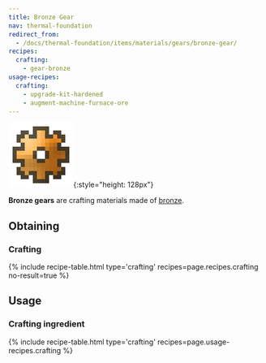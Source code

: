 ```yaml
---
title: Bronze Gear
nav: thermal-foundation
redirect_from:
  - /docs/thermal-foundation/items/materials/gears/bronze-gear/
recipes:
  crafting:
    - gear-bronze
usage-recipes:
  crafting:
    - upgrade-kit-hardened
    - augment-machine-furnace-ore
---
```


![Bronze gear](/assets/images/thermal-foundation/gear-bronze.png){:style="height: 128px"}


**Bronze gears** are crafting materials made of [bronze](/docs/bronze-ingot/).


Obtaining
---------

### Crafting
{% include recipe-table.html type='crafting' recipes=page.recipes.crafting no-result=true %}


Usage
-----

### Crafting ingredient
{% include recipe-table.html type='crafting' recipes=page.usage-recipes.crafting %}
